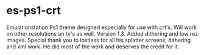 # es-ps1-crt
Emulationstation Ps1 theme designed especially for use with crt's.
Will work on other resolutions an tv's as well.
Version 1.3. 
Added dithering and low rez images.
Special thank you to lostless for all his splatter screens, dithering and xml work. 
He did most of the work and deserves the credit for it.

